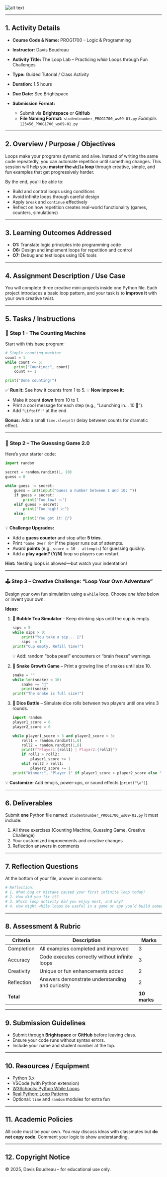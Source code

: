 ![alt text](image.png)

---

## **1. Activity Details**

* **Course Code & Name:** PROG1700 – Logic & Programming
* **Instructor:** Davis Boudreau
* **Activity Title:** The Loop Lab – Practicing *while* Loops through Fun Challenges
* **Type:** Guided Tutorial / Class Activity
* **Duration:** 1.5 hours
* **Due Date:** See Brightspace
* **Submission Format:**

  * Submit via **Brightspace** or **GitHub**
  * **File Naming Format:** `studentnumber_PROG1700_ws09-01.py`
    *Example:* `123456_PROG1700_ws09-01.py`

---

## **2. Overview / Purpose / Objectives**

Loops make your programs dynamic and alive. Instead of writing the same code repeatedly, you can automate repetition until something changes.
This session will help you **master the `while` loop** through creative, simple, and fun examples that get progressively harder.

By the end, you’ll be able to:

* Build and control loops using conditions
* Avoid infinite loops through careful design
* Apply `break` and `continue` effectively
* Reflect on how repetition creates real-world functionality (games, counters, simulations)

---

## **3. Learning Outcomes Addressed**

* **O1:** Translate logic principles into programming code
* **O6:** Design and implement loops for repetition and control
* **O7:** Debug and test loops using IDE tools

---

## **4. Assignment Description / Use Case**

You will complete three creative mini-projects inside one Python file.
Each project introduces a basic loop pattern, and your task is to **improve it** with your own creative twist.

---

## **5. Tasks / Instructions**

### 🧮 **Step 1 – The Counting Machine**

Start with this base program:

```python
# Simple counting machine
count = 1
while count <= 5:
    print("Counting:", count)
    count += 1

print("Done counting!")
```

✅ **Run it:** See how it counts from 1 to 5.
💡 **Now improve it:**

* Make it count **down** from 10 to 1.
* Print a cool message for each step (e.g., “Launching in... 10 🚀”).
* Add `"Liftoff!"` at the end.

**Bonus:** Add a small `time.sleep(1)` delay between counts for dramatic effect.

---

### 🎯 **Step 2 – The Guessing Game 2.0**

Here’s your starter code:

```python
import random

secret = random.randint(1, 10)
guess = 0

while guess != secret:
    guess = int(input("Guess a number between 1 and 10: "))
    if guess < secret:
        print("Too low! 📉")
    elif guess > secret:
        print("Too high! 📈")
    else:
        print("You got it! 🎉")
```

💡 **Challenge Upgrades:**

* Add a **guess counter** and stop after **5 tries**.
* Print `"Game Over 😢"` if the player runs out of attempts.
* Award **points** (e.g., `score = 10 - attempts`) for guessing quickly.
* Add a **play again? (Y/N)** loop so players can restart.

**Hint:** Nesting loops is allowed—but watch your indentation!

---

### 🕹️ **Step 3 – Creative Challenge: “Loop Your Own Adventure”**

Design your own fun simulation using a `while` loop.
Choose *one idea* below or invent your own.

**Ideas:**

1. **🥤 Bubble Tea Simulator** – Keep drinking sips until the cup is empty.

   ```python
   sips = 5
   while sips > 0:
       print("You take a sip... 🧋")
       sips -= 1
   print("Cup empty. Refill time!")
   ```

   💡 Add: random “boba pearl” encounters or “brain freeze” warnings.

2. **🐍 Snake Growth Game** – Print a growing line of snakes until size 10.

   ```python
   snake = ""
   while len(snake) < 10:
       snake += "🐍"
       print(snake)
   print("The snake is full size!")
   ```

3. **🎲 Dice Battle** – Simulate dice rolls between two players until one wins 3 rounds.

   ```python
   import random
   player1_score = 0
   player2_score = 0

   while player1_score < 3 and player2_score < 3:
       roll1 = random.randint(1,6)
       roll2 = random.randint(1,6)
       print(f"Player1:{roll1} | Player2:{roll2}")
       if roll1 > roll2:
           player1_score += 1
       elif roll2 > roll1:
           player2_score += 1
   print("Winner:", "Player 1" if player1_score > player2_score else "Player 2")
   ```

💡 **Customize:** Add emojis, power-ups, or sound effects (`print("\a")`).

---

## **6. Deliverables**

Submit **one** Python file named:
`studentnumber_PROG1700_ws09-01.py`
It must include:

1. All three exercises (Counting Machine, Guessing Game, Creative Challenge)
2. Your customized improvements and creative changes
3. Reflection answers in comments

---

## **7. Reflection Questions**

At the bottom of your file, answer in comments:

```python
# Reflection:
# 1. What bug or mistake caused your first infinite loop today?
# 2. How did you fix it?
# 3. Which loop activity did you enjoy most, and why?
# 4. How might while loops be useful in a game or app you’d build someday?
```

---

## **8. Assessment & Rubric**

| Criteria   | Description                                     | Marks        |
| ---------- | ----------------------------------------------- | ------------ |
| Completion | All examples completed and improved             | 3            |
| Accuracy   | Code executes correctly without infinite loops  | 3            |
| Creativity | Unique or fun enhancements added                | 2            |
| Reflection | Answers demonstrate understanding and curiosity | 2            |
| **Total**  |                                                 | **10 marks** |

---

## **9. Submission Guidelines**

* Submit through **Brightspace** or **GitHub** before leaving class.
* Ensure your code runs without syntax errors.
* Include your name and student number at the top.

---

## **10. Resources / Equipment**

* Python 3.x
* VSCode (with Python extension)
* [W3Schools: Python While Loops](https://www.w3schools.com/python/python_while_loops.asp)
* [Real Python: Loop Patterns](https://realpython.com/python-while-loop/)
* Optional: `time` and `random` modules for extra fun

---

## **11. Academic Policies**

All code must be your own.
You may discuss ideas with classmates but **do not copy code**.
Comment your logic to show understanding.

---

## **12. Copyright Notice**

© 2025, Davis Boudreau – for educational use only.

